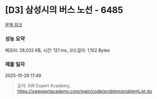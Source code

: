 # [D3] 삼성시의 버스 노선 - 6485 

[문제 링크](https://swexpertacademy.com/main/code/problem/problemDetail.do?contestProbId=AWczm7QaACgDFAWn) 

### 성능 요약

메모리: 28,032 KB, 시간: 121 ms, 코드길이: 1,102 Bytes

### 제출 일자

2025-10-29 17:49



> 출처: SW Expert Academy, https://swexpertacademy.com/main/code/problem/problemList.do